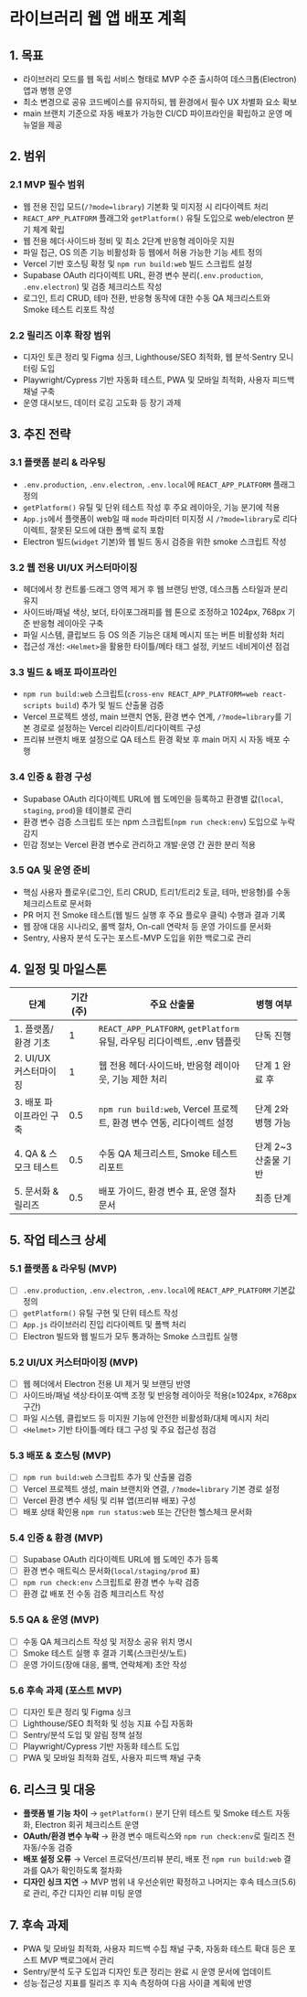# 라이브러리 웹 앱 배포 계획

## 1. 목표
- 라이브러리 모드를 웹 독립 서비스 형태로 MVP 수준 출시하여 데스크톱(Electron) 앱과 병행 운영
- 최소 변경으로 공유 코드베이스를 유지하되, 웹 환경에서 필수 UX 차별화 요소 확보
- main 브랜치 기준으로 자동 배포가 가능한 CI/CD 파이프라인을 확립하고 운영 메뉴얼을 제공

## 2. 범위
### 2.1 MVP 필수 범위
- 웹 전용 진입 모드(`/?mode=library`) 기본화 및 미지정 시 리다이렉트 처리
- `REACT_APP_PLATFORM` 플래그와 `getPlatform()` 유틸 도입으로 web/electron 분기 체계 확립
- 웹 전용 헤더·사이드바 정비 및 최소 2단계 반응형 레이아웃 지원
- 파일 접근, OS 의존 기능 비활성화 등 웹에서 허용 가능한 기능 세트 정의
- Vercel 기반 호스팅 확정 및 `npm run build:web` 빌드 스크립트 설정
- Supabase OAuth 리다이렉트 URL, 환경 변수 분리(`.env.production`, `.env.electron`) 및 검증 체크리스트 작성
- 로그인, 트리 CRUD, 테마 전환, 반응형 동작에 대한 수동 QA 체크리스트와 Smoke 테스트 리포트 작성

### 2.2 릴리즈 이후 확장 범위
- 디자인 토큰 정리 및 Figma 싱크, Lighthouse/SEO 최적화, 웹 분석·Sentry 모니터링 도입
- Playwright/Cypress 기반 자동화 테스트, PWA 및 모바일 최적화, 사용자 피드백 채널 구축
- 운영 대시보드, 데이터 로깅 고도화 등 장기 과제

## 3. 추진 전략
### 3.1 플랫폼 분리 & 라우팅
- `.env.production`, `.env.electron`, `.env.local`에 `REACT_APP_PLATFORM` 플래그 정의
- `getPlatform()` 유틸 및 단위 테스트 작성 후 주요 레이아웃, 기능 분기에 적용
- `App.js`에서 플랫폼이 web일 때 `mode` 파라미터 미지정 시 `/?mode=library`로 리다이렉트, 잘못된 모드에 대한 폴백 로직 포함
- Electron 빌드(`widget` 기본)와 웹 빌드 동시 검증을 위한 smoke 스크립트 작성

### 3.2 웹 전용 UI/UX 커스터마이징
- 헤더에서 창 컨트롤·드래그 영역 제거 후 웹 브랜딩 반영, 데스크톱 스타일과 분리 유지
- 사이드바/패널 색상, 보더, 타이포그래피를 웹 톤으로 조정하고 1024px, 768px 기준 반응형 레이아웃 구축
- 파일 시스템, 클립보드 등 OS 의존 기능은 대체 메시지 또는 버튼 비활성화 처리
- 접근성 개선: `<Helmet>`을 활용한 타이틀/메타 태그 설정, 키보드 네비게이션 점검

### 3.3 빌드 & 배포 파이프라인
- `npm run build:web` 스크립트(`cross-env REACT_APP_PLATFORM=web react-scripts build`) 추가 및 빌드 산출물 검증
- Vercel 프로젝트 생성, main 브랜치 연동, 환경 변수 연계, `/?mode=library`를 기본 경로로 설정하는 Vercel 리라이트/리다이렉트 구성
- 프리뷰 브랜치 배포 설정으로 QA 테스트 환경 확보 후 main 머지 시 자동 배포 수행

### 3.4 인증 & 환경 구성
- Supabase OAuth 리다이렉트 URL에 웹 도메인을 등록하고 환경별 값(`local`, `staging`, `prod`)을 테이블로 관리
- 환경 변수 검증 스크립트 또는 npm 스크립트(`npm run check:env`) 도입으로 누락 감지
- 민감 정보는 Vercel 환경 변수로 관리하고 개발·운영 간 권한 분리 적용

### 3.5 QA 및 운영 준비
- 핵심 사용자 플로우(로그인, 트리 CRUD, 트리1/트리2 토글, 테마, 반응형)를 수동 체크리스트로 문서화
- PR 머지 전 Smoke 테스트(웹 빌드 실행 후 주요 플로우 클릭) 수행과 결과 기록
- 웹 장애 대응 시나리오, 롤백 절차, On-call 연락처 등 운영 가이드를 문서화
- Sentry, 사용자 분석 도구는 포스트-MVP 도입을 위한 백로그로 관리

## 4. 일정 및 마일스톤
| 단계 | 기간(주) | 주요 산출물 | 병행 여부 |
| --- | --- | --- | --- |
| 1. 플랫폼/환경 기초 | 1 | `REACT_APP_PLATFORM`, `getPlatform` 유틸, 라우팅 리다이렉트, .env 템플릿 | 단독 진행 |
| 2. UI/UX 커스터마이징 | 1 | 웹 전용 헤더·사이드바, 반응형 레이아웃, 기능 제한 처리 | 단계 1 완료 후 |
| 3. 배포 파이프라인 구축 | 0.5 | `npm run build:web`, Vercel 프로젝트, 환경 변수 연동, 리다이렉트 설정 | 단계 2와 병행 가능 |
| 4. QA & 스모크 테스트 | 0.5 | 수동 QA 체크리스트, Smoke 테스트 리포트 | 단계 2~3 산출물 기반 |
| 5. 문서화 & 릴리즈 | 0.5 | 배포 가이드, 환경 변수 표, 운영 절차 문서 | 최종 단계 |

## 5. 작업 테스크 상세
### 5.1 플랫폼 & 라우팅 (MVP)
- [ ] `.env.production`, `.env.electron`, `.env.local`에 `REACT_APP_PLATFORM` 기본값 정의
- [ ] `getPlatform()` 유틸 구현 및 단위 테스트 작성
- [ ] `App.js` 라이브러리 진입 리다이렉트 및 폴백 처리
- [ ] Electron 빌드와 웹 빌드가 모두 통과하는 Smoke 스크립트 실행

### 5.2 UI/UX 커스터마이징 (MVP)
- [ ] 웹 헤더에서 Electron 전용 UI 제거 및 브랜딩 반영
- [ ] 사이드바/패널 색상·타이포·여백 조정 및 반응형 레이아웃 적용(≥1024px, ≥768px 구간)
- [ ] 파일 시스템, 클립보드 등 미지원 기능에 안전한 비활성화/대체 메시지 처리
- [ ] `<Helmet>` 기반 타이틀·메타 태그 구성 및 주요 접근성 점검

### 5.3 배포 & 호스팅 (MVP)
- [ ] `npm run build:web` 스크립트 추가 및 산출물 검증
- [ ] Vercel 프로젝트 생성, main 브랜치와 연결, `/?mode=library` 기본 경로 설정
- [ ] Vercel 환경 변수 세팅 및 리뷰 앱(프리뷰 배포) 구성
- [ ] 배포 상태 확인용 `npm run status:web` 또는 간단한 헬스체크 문서화

### 5.4 인증 & 환경 (MVP)
- [ ] Supabase OAuth 리다이렉트 URL에 웹 도메인 추가 등록
- [ ] 환경 변수 매트릭스 문서화(`local/staging/prod` 표)
- [ ] `npm run check:env` 스크립트로 환경 변수 누락 검증
- [ ] 환경 값 배포 전 수동 검증 체크리스트 작성

### 5.5 QA & 운영 (MVP)
- [ ] 수동 QA 체크리스트 작성 및 저장소 공유 위치 명시
- [ ] Smoke 테스트 실행 후 결과 기록(스크린샷/노트)
- [ ] 운영 가이드(장애 대응, 롤백, 연락체계) 초안 작성

### 5.6 후속 과제 (포스트 MVP)
- [ ] 디자인 토큰 정리 및 Figma 싱크
- [ ] Lighthouse/SEO 최적화 및 성능 지표 수집 자동화
- [ ] Sentry/분석 도입 및 알림 정책 설정
- [ ] Playwright/Cypress 기반 자동화 테스트 도입
- [ ] PWA 및 모바일 최적화 검토, 사용자 피드백 채널 구축

## 6. 리스크 및 대응
- **플랫폼 별 기능 차이** → `getPlatform()` 분기 단위 테스트 및 Smoke 테스트 자동화, Electron 회귀 체크리스트 운영
- **OAuth/환경 변수 누락** → 환경 변수 매트릭스와 `npm run check:env`로 릴리즈 전 자동/수동 검증
- **배포 설정 오류** → Vercel 프로덕션/프리뷰 분리, 배포 전 `npm run build:web` 결과를 QA가 확인하도록 절차화
- **디자인 싱크 지연** → MVP 범위 내 우선순위만 확정하고 나머지는 후속 테스크(5.6)로 관리, 주간 디자인 리뷰 미팅 운영

## 7. 후속 과제
- PWA 및 모바일 최적화, 사용자 피드백 수집 채널 구축, 자동화 테스트 확대 등은 포스트 MVP 백로그에서 관리
- Sentry/분석 도구 도입과 디자인 토큰 정리는 완료 시 운영 문서에 업데이트
- 성능·접근성 지표를 릴리즈 후 지속 측정하여 다음 사이클 계획에 반영

